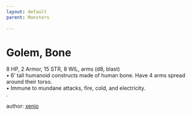 ```yaml
---
layout: default
parent: Monsters 
   
--- 
```

# Golem, Bone
8 HP, 2 Armor, 15 STR, 8 WIL, arms (d8, blast)  
• 6’ tall humanoid constructs made of human bone.   Have 4 arms spread around their torso.  
• Immune to mundane attacks, fire, cold, and electricity.  
.  




author: [xenio](https://xenioinabottle.blogspot.com/2021/02/classic-monsters-for-cairnito-part-1.html) 


